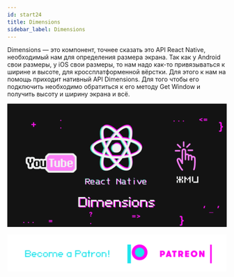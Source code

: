 ```yaml
---
id: start24
title: Dimensions
sidebar_label: Dimensions
---
```


Dimensions — это компонент, точнее сказать это API React Native, необходимый нам для определения размера экрана. Так как у Android свои размеры, у iOS свои размеры, то нам надо как-то привязываться к ширине и высоте, для кроссплатформенной вёрстки. Для этого к нам на помощь приходит нативный API Dimensions. Для того чтобы его подключить необходимо обратиться к его методу Get Window и получить высоту и ширину экрана и всё.

[![Dimensions](/img/start/24.gif)](https://youtu.be/Hjomif085Ec)

[![Become a Patron!](/img/logo/patreon.png)](https://www.patreon.com/bePatron?u=31769291)
